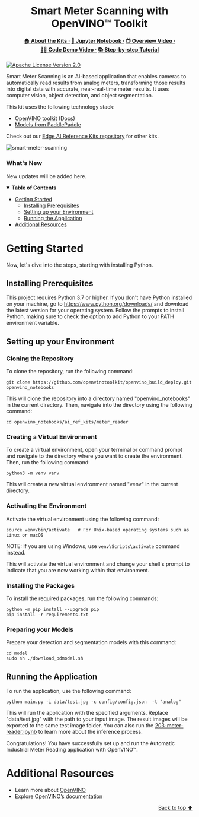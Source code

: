 <div id="top" align="center">
  <h1>Smart Meter Scanning with OpenVINO™ Toolkit</h1>
  <h4>
    <a href="https://www.intel.com/content/www/us/en/developer/topic-technology/edge-5g/open-potential.html">🏠&nbsp;About&nbsp;the&nbsp;Kits&nbsp;·</a>
    <a href="https://github.com/openvinotoolkit/openvino_notebooks/blob/recipes/notebooks/203-meter-reader/203-meter-reader.ipynb">📔&nbsp;Jupyter&nbsp;Notebook&nbsp;·</a>
    <a href="https://www.youtube.com/watch?v=y2xCZYe8GAQ">📺&nbsp;Overview&nbsp;Video&nbsp;·</a>
    <a href="https://www.youtube.com/watch?v=9jcFGzFjHXo">👨‍💻&nbsp;Code&nbsp;Demo&nbsp;Video&nbsp;·</a>
    <a href="https://www.intel.com/content/www/us/en/developer/articles/training/create-smart-meter-scanning.html">📚&nbsp;Step&#8209;by&#8209;step&nbsp;Tutorial</a>
  </h4>
</div>

[![Apache License Version 2.0](https://img.shields.io/badge/license-Apache_2.0-green.svg)](https://github.com/openvinotoolkit/openvino_build_deploy/blob/master/LICENSE.txt)

Smart Meter Scanning is an AI-based application that enables cameras to automatically read results from analog meters, transforming those results into digital data with accurate, near-real-time meter results. It uses computer vision, object detection, and object segmentation.

This kit uses the following technology stack:
- [OpenVINO toolkit](https://www.intel.com/content/www/us/en/developer/tools/openvino-toolkit/overview.html) ([Docs](https://docs.openvino.ai/))
- [Models from PaddlePaddle](https://github.com/PaddlePaddle)

Check out our [Edge AI Reference Kits repository](/) for other kits.

![smart-meter-scanning](https://github.com/openvinotoolkit/openvino_notebooks/assets/138901786/0136d123-15c9-4696-bf4d-b169b3c7db4d)

### What's New

New updates will be added here.

<details open><summary><b>Table of Contents</b></summary>
  
- [Getting Started](#getting-started)
  - [Installing Prerequisites](#installing-prerequisites)
  - [Setting up your Environment](#setting-up-your-environment)
  - [Running the Application](#running-the-application)
- [Additional Resources](#additional-resources)

</details>

# Getting Started

Now, let's dive into the steps, starting with installing Python. 

## Installing Prerequisites

This project requires Python 3.7 or higher. If you don't have Python installed on your machine, go to https://www.python.org/downloads/ and download the latest version for your operating system. Follow the prompts to install Python, making sure to check the option to add Python to your PATH environment variable.

## Setting up your Environment

### Cloning the Repository

To clone the repository, run the following command:

```shell
git clone https://github.com/openvinotoolkit/openvino_build_deploy.git openvino_notebooks
```

This will clone the repository into a directory named "openvino_notebooks" in the current directory. Then, navigate into the directory using the following command:

```shell
cd openvino_notebooks/ai_ref_kits/meter_reader
```

### Creating a Virtual Environment

To create a virtual environment, open your terminal or command prompt and navigate to the directory where you want to create the environment. Then, run the following command:

```shell
python3 -m venv venv
```
This will create a new virtual environment named "venv" in the current directory.

### Activating the Environment

Activate the virtual environment using the following command:

```shell
source venv/bin/activate   # For Unix-based operating systems such as Linux or macOS
```

NOTE: If you are using Windows, use `venv\Scripts\activate` command instead.

This will activate the virtual environment and change your shell's prompt to indicate that you are now working within that environment.

### Installing the Packages

To install the required packages, run the following commands:

```shell
python -m pip install --upgrade pip 
pip install -r requirements.txt
```

### Preparing your Models 

Prepare your detection and segmentation models with this command: 
```shell
cd model
sudo sh ./download_pdmodel.sh
```

## Running the Application

To run the application, use the following command:

```shell
python main.py -i data/test.jpg -c config/config.json  -t "analog"
```

This will run the application with the specified arguments. Replace "data/test.jpg" with the path to your input image.
The result images will be exported to the same test image folder. You can also run the [203-meter-reader.ipynb](../../notebooks/203-meter-reader/203-meter-reader.ipynb) to learn more about the inference process.

Congratulations! You have successfully set up and run the Automatic Industrial Meter Reading application with OpenVINO™.

# Additional Resources
- Learn more about [OpenVINO](https://www.intel.com/content/www/us/en/developer/tools/openvino-toolkit/overview.html)
- Explore [OpenVINO’s documentation](https://docs.openvino.ai/2023.0/home.html)

<p align="right"><a href="#top">Back to top ⬆️</a></p>
